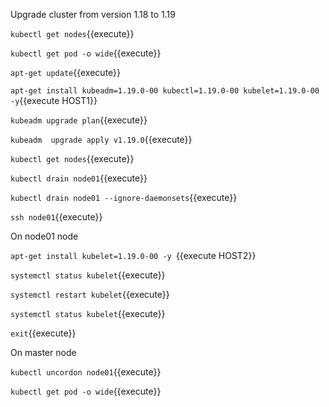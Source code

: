 Upgrade cluster from version 1.18 to 1.19


`kubectl get nodes`{{execute}}

`kubectl get pod -o wide`{{execute}}


`apt-get update`{{execute}}

`apt-get install kubeadm=1.19.0-00 kubectl=1.19.0-00 kubelet=1.19.0-00 -y`{{execute HOST1}}


`kubeadm upgrade plan`{{execute}}

`kubeadm  upgrade apply v1.19.0`{{execute}}

`kubectl get nodes`{{execute}}

`kubectl drain node01`{{execute}}

`kubectl drain node01 --ignore-daemonsets`{{execute}}

`ssh node01`{{execute}}

On node01 node

`apt-get install kubelet=1.19.0-00 -y `{{execute HOST2}}

`systemctl status kubelet`{{execute}}

`systemctl restart kubelet`{{execute}}

`systemctl status kubelet`{{execute}}

`exit`{{execute}}


On master node

`kubectl uncordon node01`{{execute}}

`kubectl get pod -o wide`{{execute}} 



